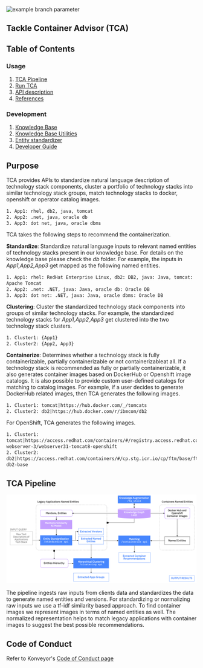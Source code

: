 ![example branch parameter](https://github.com/lamwassi/tackle-container-advisor/actions/workflows/tca-unit-test.yml/badge.svg?branch=code_base_impro)


## Tackle Container Advisor (TCA)
## Table of Contents

### Usage
1. [TCA Pipeline](#TCA-Pipeline)
2. [Run TCA](https://konveyor.github.io/tackle-container-advisor-docs/docs/setup/)
3. [API description](https://konveyor.github.io/tackle-container-advisor-docs/docs/apis)
4. [References](https://konveyor.github.io/tackle-container-advisor-docs/docs/publications/)

### Development
1. [Knowledge Base](https://konveyor.github.io/tackle-container-advisor-docs/docs/kg/)
2. [Knowledge Base Utilities](https://konveyor.github.io/tackle-container-advisor-docs/docs/kgutils/)
3. [Entity standardizer](https://konveyor.github.io/tackle-container-advisor-docs/docs/standardizer/)
4. [Developer Guide](https://konveyor.github.io/tackle-container-advisor-docs/docs/development/)

## Purpose
TCA provides APIs to standardize natural language description of technology stack components, cluster a portfolio of technology stacks into similar technology stack groups, match technology stacks to docker, openshift or operator catalog images. 
```
1. App1: rhel, db2, java, tomcat
2. App2: .net, java, oracle db
3. App3: dot net, java, oracle dbms
```

TCA takes the following steps to recommend the containerization.

**Standardize**: Standardize natural language inputs to relevant named entities of technology stacks present in our knowledge base. For details on the knowledge base please check the *db* folder. For example, the inputs in *App1,App2,App3* get mapped as the following named entities.

```
1. App1: rhel: RedHat Enterprise Linux, db2: DB2, java: Java, tomcat: Apache Tomcat
2. App2: .net: .NET, java: Java, oracle db: Oracle DB
3. App3: dot net: .NET, java: Java, oracle dbms: Oracle DB
```

**Clustering**: Cluster the standardized technology stack components into groups of similar technology stacks. For example, the standardized technology stacks for *App1,App2,App3* get clustered into the two technology stack clusters.

```
1. Cluster1: {App1}
2. Cluster2: {App2, App3}
```

**Containerize**: Determines whether a technology stack is fully containerizable, partially containerizable or not containerizableat all. If a technology stack is recommended as fully or partially containerizable, it also generates container images based on DockerHub or Openshift image catalogs. It is also possible to provide custom user-defined catalogs for matching to catalog images. For example, if a user decides to generate DockerHub related images, then TCA generates the following images.

```
1. Cluster1: tomcat|https://hub.docker.com/_/tomcats
2. Cluster2: db2|https://hub.docker.com/r/ibmcom/db2
```

For OpenShift, TCA generates the following images.

```
1. Cluster1: tomcat|https://access.redhat.com/containers/#/registry.access.redhat.com/jboss-webserver-3/webserver31-tomcat8-openshift
2. Cluster2: db2|https://access.redhat.com/containers/#/cp.stg.icr.io/cp/ftm/base/ftm-db2-base
```

## TCA Pipeline

![TCA Pipeline](images/tca_pipeline.png)

The pipeline ingests raw inputs from clients data and standardizes the data to generate named entities and versions. For standardizing or normalizing raw inputs we use a tf-idf similarity based approach. To find container images we represent images in terms of named entities as well. The normalized representation helps to match legacy applications with container images to suggest the best possible recommendations.

## Code of Conduct

Refer to Konveyor's [Code of Conduct page](https://github.com/konveyor/community/blob/main/CODE_OF_CONDUCT.md)
